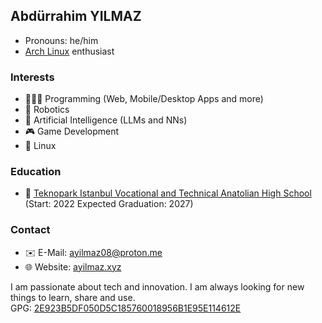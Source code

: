 ## Abdürrahim YILMAZ
* Pronouns: he/him
* [Arch Linux](https://www.archlinux.org/) enthusiast

### Interests
* 🧑🏻‍💻 Programming (Web, Mobile/Desktop Apps and more)
* 🤖 Robotics
* 🧠 Artificial Intelligence (LLMs and NNs)
* 🎮 Game Development
* 🐧 Linux

### Education
* 🏫 [Teknopark Istanbul Vocational and Technical Anatolian High School](https://teknoparkistanbul.meb.k12.tr/) (Start: 2022 Expected Graduation: 2027)

### Contact
* ✉️ E-Mail: ayilmaz08@proton.me
* 🌐 Website: [ayilmaz.xyz](http://ayilmaz.xyz)

I am passionate about tech and innovation. I am always looking for new things to learn, share and use. \
GPG: [2E923B5DF050D5C185760018956B1E95E114612E](https://keys.openpgp.org/search?q=2E923B5DF050D5C185760018956B1E95E114612E)
